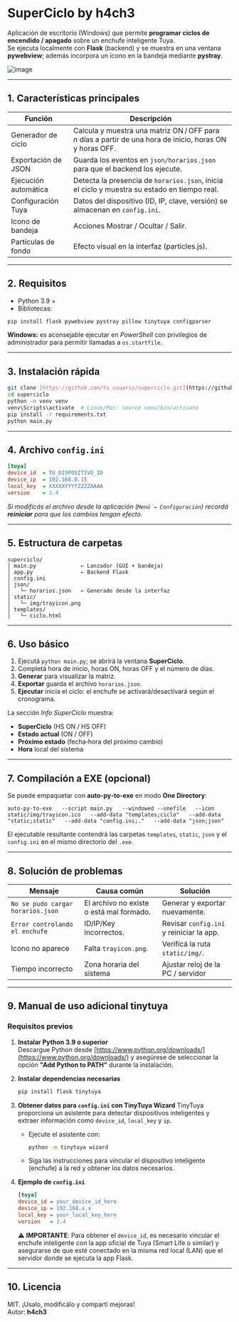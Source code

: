 # SuperCiclo by h4ch3

Aplicación de escritorio (Windows) que permite **programar ciclos de encendido / apagado** sobre un enchufe inteligente Tuya.  
Se ejecuta localmente con **Flask** (backend) y se muestra en una ventana **pywebview**; además incorpora un icono en la bandeja mediante **pystray**.

![image](https://github.com/user-attachments/assets/e5433efe-4fe4-45b3-8bf2-1c3b7b52efd4)

---

## 1. Características principales

| Función | Descripción |
|---------|-------------|
| Generador de ciclo | Calcula y muestra una matriz ON / OFF para *n* días a partir de una hora de inicio, horas ON y horas OFF. |
| Exportación de JSON | Guarda los eventos en `json/horarios.json` para que el backend los ejecute. |
| Ejecución automática | Detecta la presencia de `horarios.json`, inicia el ciclo y muestra su estado en tiempo real. |
| Configuración Tuya | Datos del dispositivo (ID, IP, clave, versión) se almacenan en `config.ini`. |
| Icono de bandeja | Acciones Mostrar / Ocultar / Salir. |
| Partículas de fondo | Efecto visual en la interfaz (particles.js). |

---

## 2. Requisitos

* Python 3.9 +  
* Bibliotecas:

```bash
pip install flask pywebview pystray pillow tinytuya configparser
```

**Windows:** es aconsejable ejecutar en *PowerShell* con privilegios de administrador para permitir llamadas a `os.startfile`.

---

## 3. Instalación rápida

```bash
git clone [https://github.com/tu_usuario/superciclo.git](https://github.com/hache-dev/SuperCiclo.git)
cd superciclo
python -m venv venv
venv\Scripts\activate  # Linux/Mac: source venv/bin/activate
pip install -r requirements.txt
python main.py
```

---

## 4. Archivo `config.ini`

```ini
[tuya]
device_id  = TU_DISPOSITIVO_ID
device_ip  = 192.168.0.15
local_key  = XXXXXYYYYZZZZAAAA
version    = 3.4
```

*Si modificás el archivo desde la aplicación (`Menú → Configuración`) recordá **reiniciar** para que los cambios tengan efecto.*

---

## 5. Estructura de carpetas

```
superciclo/
│ main.py              ← Lanzador (GUI + bandeja)
│ app.py               ← Backend Flask
│ config.ini
│ json/
│   └─ horarios.json   ← Generado desde la interfaz
│ static/
│   └─ img/trayicon.png
│ templates/
│   └─ ciclo.html
```

---

## 6. Uso básico

1. Ejecutá `python main.py`; se abrirá la ventana **SuperCiclo**.  
2. Completá hora de inicio, horas ON, horas OFF y el número de días.  
3. **Generar** para visualizar la matriz.  
4. **Exportar** guarda el archivo `horarios.json`.  
5. **Ejecutar** inicia el ciclo: el enchufe se activará/desactivará según el cronograma.

La sección *Info SuperCiclo* muestra:

* **SuperCiclo** (HS ON / HS OFF)
* **Estado actual** (ON / OFF)
* **Próximo estado** (fecha‑hora del próximo cambio)
* **Hora** local del sistema

---

## 7. Compilación a EXE (opcional)

Se puede empaquetar con **auto‑py‑to‑exe** en modo **One Directory**:

```
auto-py-to-exe   --script main.py   --windowed --onefile   --icon static/img/trayicon.ico   --add-data "templates;ciclo"   --add-data "static;static"   --add-data "config.ini;."   --add-data "json;json"
```

El ejecutable resultante contendrá las carpetas `templates`, `static`, `json` y el `config.ini` en el mismo directorio del `.exe`.

---

## 8. Solución de problemas

| Mensaje | Causa común | Solución |
|---------|-------------|----------|
| `No se pudo cargar horarios.json` | El archivo no existe o está mal formado. | Generar y exportar nuevamente. |
| `Error controlando el enchufe` | ID/IP/Key incorrectos. | Revisar `config.ini` y reiniciar la app. |
| Icono no aparece | Falta `trayicon.png`. | Verificá la ruta `static/img/`. |
| Tiempo incorrecto | Zona horaria del sistema | Ajustar reloj de la PC / servidor |


---

## 9. Manual de uso adicional tinytuya

### Requisitos previos

1. **Instalar Python 3.9 o superior**  
   Descargue Python desde [https://www.python.org/downloads/](https://www.python.org/downloads/) y asegúrese de seleccionar la opción **"Add Python to PATH"** durante la instalación.

2. **Instalar dependencias necesarias**
   ```bash
   pip install flask tinytuya
   ```

3. **Obtener datos para `config.ini` con TinyTuya Wizard**
   TinyTuya proporciona un asistente para detectar dispositivos inteligentes y extraer información como `device_id`, `local_key` y `ip`.

   - Ejecute el asistente con:
     ```bash
     python -m tinytuya wizard
     ```
   - Siga las instrucciones para vincular el dispositivo inteligente (enchufe) a la red y obtener los datos necesarios.

4. **Ejemplo de `config.ini`**
   ```ini
   [tuya]
   device_id = your_device_id_here
   device_ip = 192.168.x.x
   local_key = your_local_key_here
   version   = 3.4
   ```

   ⚠️ **IMPORTANTE**: Para obtener el `device_id`, es necesario vincular el enchufe inteligente con la app oficial de Tuya (Smart Life o similar) y asegurarse de que esté conectado en la misma red local (LAN) que el servidor donde se ejecuta la app Flask.


---

## 10. Licencia

MIT. ¡Usalo, modificálo y compartí mejoras!  
Autor: **h4ch3**
